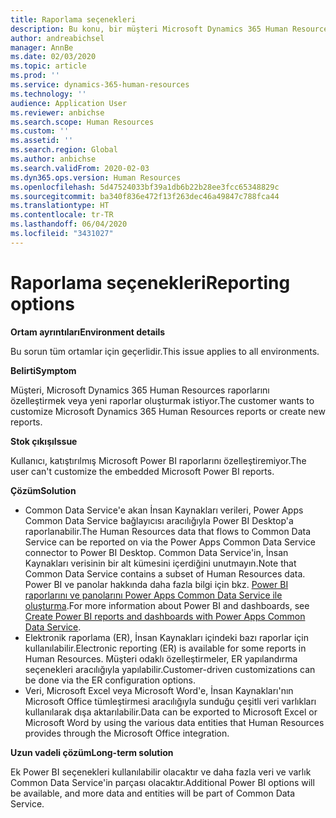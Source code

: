 ```yaml
---
title: Raporlama seçenekleri
description: Bu konu, bir müşteri Microsoft Dynamics 365 Human Resources raporlarını özelleştirmek istediğinde veya yeni raporlar oluşturmak istediğinde ortaya çıkan sorunun nasıl çözüleceğini açıklar.
author: andreabichsel
manager: AnnBe
ms.date: 02/03/2020
ms.topic: article
ms.prod: ''
ms.service: dynamics-365-human-resources
ms.technology: ''
audience: Application User
ms.reviewer: anbichse
ms.search.scope: Human Resources
ms.custom: ''
ms.assetid: ''
ms.search.region: Global
ms.author: anbichse
ms.search.validFrom: 2020-02-03
ms.dyn365.ops.version: Human Resources
ms.openlocfilehash: 5d47524033bf39a1db6b22b28ee3fcc65348829c
ms.sourcegitcommit: ba340f836e472f13f263dec46a49847c788fca44
ms.translationtype: HT
ms.contentlocale: tr-TR
ms.lasthandoff: 06/04/2020
ms.locfileid: "3431027"
---
```

# <a name="reporting-options"></a><span data-ttu-id="51834-103">Raporlama seçenekleri</span><span class="sxs-lookup"><span data-stu-id="51834-103">Reporting options</span></span>

<span data-ttu-id="51834-104">**Ortam ayrıntıları**</span><span class="sxs-lookup"><span data-stu-id="51834-104">**Environment details**</span></span>

<span data-ttu-id="51834-105">Bu sorun tüm ortamlar için geçerlidir.</span><span class="sxs-lookup"><span data-stu-id="51834-105">This issue applies to all environments.</span></span>

<span data-ttu-id="51834-106">**Belirti**</span><span class="sxs-lookup"><span data-stu-id="51834-106">**Symptom**</span></span>

<span data-ttu-id="51834-107">Müşteri, Microsoft Dynamics 365 Human Resources raporlarını özelleştirmek veya yeni raporlar oluşturmak istiyor.</span><span class="sxs-lookup"><span data-stu-id="51834-107">The customer wants to customize Microsoft Dynamics 365 Human Resources reports or create new reports.</span></span>

<span data-ttu-id="51834-108">**Stok çıkışı**</span><span class="sxs-lookup"><span data-stu-id="51834-108">**Issue**</span></span>

<span data-ttu-id="51834-109">Kullanıcı, katıştırılmış Microsoft Power BI raporlarını özelleştiremiyor.</span><span class="sxs-lookup"><span data-stu-id="51834-109">The user can't customize the embedded Microsoft Power BI reports.</span></span>

<span data-ttu-id="51834-110">**Çözüm**</span><span class="sxs-lookup"><span data-stu-id="51834-110">**Solution**</span></span>

- <span data-ttu-id="51834-111">Common Data Service'e akan İnsan Kaynakları verileri, Power Apps Common Data Service bağlayıcısı aracılığıyla Power BI Desktop'a raporlanabilir.</span><span class="sxs-lookup"><span data-stu-id="51834-111">The Human Resources data that flows to Common Data Service can be reported on via the Power Apps Common Data Service connector to Power BI Desktop.</span></span> <span data-ttu-id="51834-112">Common Data Service'in, İnsan Kaynakları verisinin bir alt kümesini içerdiğini unutmayın.</span><span class="sxs-lookup"><span data-stu-id="51834-112">Note that Common Data Service contains a subset of Human Resources data.</span></span> <span data-ttu-id="51834-113">Power BI ve panolar hakkında daha fazla bilgi için bkz. [Power BI raporlarını ve panolarını Power Apps Common Data Service ile oluşturma](https://powerapps.microsoft.com/blog/cdsconnectortopowerbi).</span><span class="sxs-lookup"><span data-stu-id="51834-113">For more information about Power BI and dashboards, see [Create Power BI reports and dashboards with Power Apps Common Data Service](https://powerapps.microsoft.com/blog/cdsconnectortopowerbi).</span></span>
- <span data-ttu-id="51834-114">Elektronik raporlama (ER), İnsan Kaynakları içindeki bazı raporlar için kullanılabilir.</span><span class="sxs-lookup"><span data-stu-id="51834-114">Electronic reporting (ER) is available for some reports in Human Resources.</span></span> <span data-ttu-id="51834-115">Müşteri odaklı özelleştirmeler, ER yapılandırma seçenekleri aracılığıyla yapılabilir.</span><span class="sxs-lookup"><span data-stu-id="51834-115">Customer-driven customizations can be done via the ER configuration options.</span></span>
- <span data-ttu-id="51834-116">Veri, Microsoft Excel veya Microsoft Word'e, İnsan Kaynakları'nın Microsoft Office tümleştirmesi aracılığıyla sunduğu çeşitli veri varlıkları kullanılarak dışa aktarılabilir.</span><span class="sxs-lookup"><span data-stu-id="51834-116">Data can be exported to Microsoft Excel or Microsoft Word by using the various data entities that Human Resources provides through the Microsoft Office integration.</span></span>

<span data-ttu-id="51834-117">**Uzun vadeli çözüm**</span><span class="sxs-lookup"><span data-stu-id="51834-117">**Long-term solution**</span></span>

<span data-ttu-id="51834-118">Ek Power BI seçenekleri kullanılabilir olacaktır ve daha fazla veri ve varlık Common Data Service'in parçası olacaktır.</span><span class="sxs-lookup"><span data-stu-id="51834-118">Additional Power BI options will be available, and more data and entities will be part of Common Data Service.</span></span>
